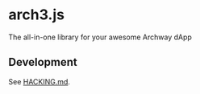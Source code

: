 # arch3.js

The all-in-one library for your awesome Archway dApp

## Development

See [HACKING.md](./HACKING.md).
